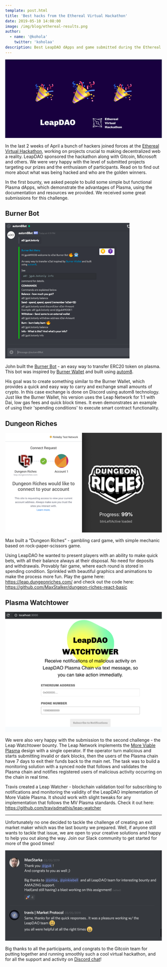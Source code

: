 ```yaml
---
template: post.html
title: 'Best hacks from the Ethereal Virtual Hackathon'
date: 2019-05-10 14:08:00
image: /img/blog/ethereal-results.png
author:
  - name: '@kohola'
    twitter: 'koholaa'
description: Best LeapDAO dApps and game submitted during the Ethereal Virtual Hackathon.
---
```


<img src="/img/blog/ethereal-results.png" alt="Ethereal results banner" />

In the last 2 weeks of April a bunch of hackers joined forces at the [Ethereal Virtual Hackathon](https://gitcoin.co/hackathon/ethereal-virtual-hackathon/), working on projects crucial to making decentralized web a reality. LeapDAO sponsored the hackathon along with Gitcoin, Microsoft and others. We were very happy with the level of submitted projects targeting our prizes and the enthusiasm of participants. Read on to find out more about what was being hacked and who are the golden winners.

In the first bounty, we asked people to build some simple but functional Plasma dApps, which demonstrate the advantages of Plasma, using the documentation and resources we provided. We received some great submissions for this challenge.

## Burner Bot

<img src="/img/blog/burner-bot.png" alt="Discord Burner Bot screenshot" width="400" />

John built the [Burner Bot](https://github.com/johngrantuk/burnerbot/tree/leap_plasma) - an easy way to transfer ERC20 token on plasma. This bot was inspired by [Burner Wallet](https://github.com/austintgriffith/burner-wallet) and built using [autom8](https://gitlab.com/autom8.network/docs).

His goal was to create something similar to the Burner Wallet, which provides a quick and easy way to carry and exchange small amounts of crypto. In this case exchange is done on Discord using autom8 technology. Just like the Burner Wallet, his version uses the Leap Network for 1:1 with Dai, low gas fees and quick block times. It even demonstrates an example of using their 'spending conditions' to execute smart contract functionality.

## Dungeon Riches

<img src="/img/blog/dungeon-riches.png" alt="Dungeon Riches screenshot" />

Max built a “Dungeon Riches” - gambling card game, with simple mechanic based on rock-paper-scissors game.

Using LeapDAO he wanted to present players with an ability to make quick bets, with all their balance always at their disposal. No need for deposits and withdrawals. Provably fair game, where each round is stored in spending condition. Sprinkled with beautiful graphics and animations to make the process more fun.
Play the game here: https://leap.dungeonriches.com/ and check out the code here: https://github.com/MaxStalker/dungeon-riches-react-basic

## Plasma Watchtower

<img src="/img/blog/watchtower.png" alt="Watchtower screenshot" />

We were also very happy with the submission to the second challenge - the Leap Watchtower bounty. The Leap Network implements the [More Viable Plasma](https://ethresear.ch/t/more-viable-plasma/2160) design with a single operator. If the operator turn malicious and starts submitting invalid or dark blocks, then the users of the Plasma chain have 7 days to exit their funds back to the main net. The task was to build a monitoring solution with a synced node that follows and validates the Plasma chain and notifies registered users of malicious activity occurring on the chain in real time.

Travis created a Leap Watcher - blockchain validation tool for subscribing to notifications and monitoring the validity of the LeapDAO implementation of More Viable Plasma. It should work with slight tweaks for any implementation that follows the MV Plasma standards. Check it out here: https://github.com/travisdmathis/leap-watcher

---

Unfortunately no one decided to tackle the challenge of creating an exit market maker which was the last bounty we prepared. Well, if anyone still wants to tackle that issue, we are open to your creative solutions and happy to help you out along the way. Join our Slack community to get started for more of the good times!

<img src="/img/blog/ethereal-thanks.png" alt="People happy about hackathon" />

Big thanks to all the participants, and congrats to the Gitcoin team for putting together and running smoothly such a cool virtual hackathon, and for all the support and activity on [Discord chat](https://discordapp.com/channels/562828676480237578/565966345145942017)!
